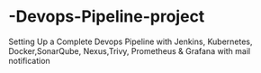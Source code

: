 # -Devops-Pipeline-project
Setting Up a Complete Devops Pipeline with Jenkins, Kubernetes, Docker,SonarQube, Nexus,Trivy, Prometheus &amp; Grafana with mail notification
